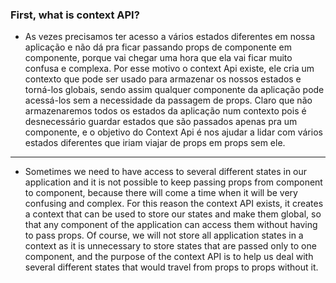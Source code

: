 ### First, what is context API?

- As vezes precisamos ter acesso a vários estados diferentes em nossa aplicação e não dá pra ficar passando props de componente em componente, porque vai chegar uma hora que ela vai ficar muito confusa e complexa. Por esse motivo o context Api existe, ele cria um contexto que pode ser usado para armazenar os nossos estados e torná-los globais, sendo assim qualquer componente da aplicação pode acessá-los sem a necessidade da passagem de props. Claro que não armazenaremos todos os estados da aplicação num contexto pois é desnecessário guardar estados que são passados apenas pra um componente, e o objetivo do Context Api é nos ajudar a lidar com vários estados diferentes que iriam viajar de props em props sem ele.

---

- Sometimes we need to have access to several different states in our application and it is not possible to keep passing props from component to component, because there will come a time when it will be very confusing and complex. For this reason the context API exists, it creates a context that can be used to store our states and make them global, so that any component of the application can access them without having to pass props. Of course, we will not store all application states in a context as it is unnecessary to store states that are passed only to one component, and the purpose of the context API is to help us deal with several different states that would travel from props to props without it.
